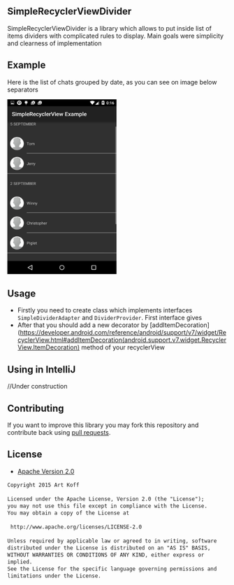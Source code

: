 ## SimpleRecyclerViewDivider
SimpleRecyclerViewDivider is a library which allows to put inside list of items dividers with complicated rules to display. Main goals were simplicity and clearness of implementation 


## Example
Here is the list of chats grouped by date, as you can see on image below separators

<img src="https://raw.githubusercontent.com/SKART1/SimpleRecyclerViewDivider/master/images/example.jpg" height="400" width="250">


## Usage
* Firstly you need to create class which implements interfaces `SimpleDividerAdapter` and `DividerProvider`. First interface gives  
* After that you should add a new decorator by [addItemDecoration](https://developer.android.com/reference/android/support/v7/widget/RecyclerView.html#addItemDecoration(android.support.v7.widget.RecyclerView.ItemDecoration) method of your recyclerView


## Using in IntelliJ
//Under construction


## Contributing
If you want to improve this library you may fork this repository and contribute back using [pull requests](https://github.com/skart1/SimpleRecyclerView/pulls).


## License

* [Apache Version 2.0](http://www.apache.org/licenses/LICENSE-2.0.html)

```
Copyright 2015 Art Koff

Licensed under the Apache License, Version 2.0 (the "License");
you may not use this file except in compliance with the License.
You may obtain a copy of the License at

 http://www.apache.org/licenses/LICENSE-2.0

Unless required by applicable law or agreed to in writing, software
distributed under the License is distributed on an "AS IS" BASIS,
WITHOUT WARRANTIES OR CONDITIONS OF ANY KIND, either express or implied.
See the License for the specific language governing permissions and
limitations under the License.
```
